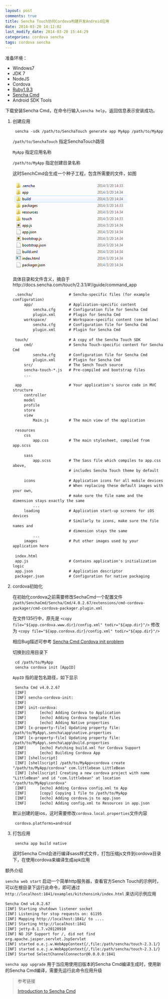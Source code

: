 ```yaml
---
layout: post
comments: true
title: Sencha Touch协同Cordova构建开发Android应用
date: 2014-03-20 14:12:02 
last_modify_date: 2014-03-20 15:44:29 
categories: cordova sencha
tags: cordova sencha
---
```


准备环境：

- Windows7
- JDK 7
- NodeJS
- Cordova
- [Ruby1.9.3](http://rubyinstaller.org/)
- [Sencha Cmd](http://www.sencha.com/products/sencha-cmd/)
- Android SDK Tools

下载安装Sencha Cmd，在命令行输入`sencha help`，返回信息表示安装成功。


1. 创建应用 

		sencha -sdk /path/to/SenchaTouch generate app MyApp /path/to/MyApp

	`/path/to/SenchaTouch` 指定SenchaTouch路径

	`MyApp` 指定应用名称

	`/path/to/MyApp` 指定创建目录名称

	这时SenchCmd会生成一个种子工程，包含所需要的文件，如图

	![](/images/posts/sencha-seed.png)

	具体目录和文件含义，摘自于http://docs.sencha.com/touch/2.3.1/#!/guide/command_app
	
		.sencha/                # Sencha-specific files (for example configuration)
		    app/                # Application-specific content
		        sencha.cfg      # Configuration file for Sencha Cmd
		        plugin.xml      # Plugin for Sencha Cmd
		    workspace/          # Workspace-specific content (see below)
		        sencha.cfg      # Configuration file for Sencha Cmd
		        plugin.xml      # Plugin for Sencha Cmd
		
		touch/                  # A copy of the Sencha Touch SDK
		    cmd/                # Sencha Touch-specific content for Sencha Cmd
		        sencha.cfg      # Configuration file for Sencha Cmd
		        plugin.xml      # Plugin for Sencha Cmd
		    src/                # The Sench Touch source
		    sencha-touch-*.js   # Pre-compiled and bootstrap files
		    ...
		
		app                     # Your application's source code in MVC structure
		    controller
		    model
		    profile
		    store
		    view
		        Main.js         # The main view of the application
		
		resources
		    css
		        app.css         # The main stylesheet, compiled from app.scss
		
		    sass
		        app.scss        # The Sass file which compiles to app.css above,
		                        # includes Sencha Touch theme by default
		
		    icons               # Application icons for all mobile devices
		                        # When replacing these default images with your own,
		                        # make sure the file name and the dimension stays exactly the same
		        ...
		    loading             # Application start-up screens for iOS devices
		                        # Similarly to icons, make sure the file names and
		                        # dimension stays the same
		        ...
		    images              # Put other images used by your application here
		
		index.html
		app.js                  # Contains application's initialization logic
		app.json                # Application descriptor
		packager.json           # Configuration for native packaging

2. cordova初始化

	在初始化cordova之前需要修改SechaCmd一个配置文件 `/path/SenchaCmd/Sencha/Cmd/4.0.2.67/extensions/cmd-cordova-packager/cmd-cordova-packager.plugin.xml`

	在文件135行中，原先是 `<copy file="${app.cordova.www.dir}/config.xml" todir="${app.dir}"/>` 修改为 `<copy file="${app.cordova.dir}/config.xml" todir="${app.dir}"/>`

	相应Bug描述可参考 [Sencha Cmd Cordova init problem](http://www.sencha.com/forum/showthread.php?281298-Sencha-Cmd-Cordova-init-problem)

	切换到应用目录下
	
		cd /path/to/MyApp
		sencha cordova init [AppID]

	`AppID` 指的是包名路径，如下显示
	
		Sencha Cmd v4.0.2.67
		[INF] 
		[INF] sencha-cordova-init:
		[INF] 
		[INF] init-cordova:
		[INF]      [echo] Adding Cordova to Application
		[INF]      [echo] Adding Cordova template files
		[INF]      [echo] Adding Native properties
		[INF] [x-property-file] Updating property file: /path/to/MyApp\.sencha\app\native.properties
		[INF] [x-property-file] Updating property file: /path/to/MyApp\.sencha\app\build.properties
		[INF]      [echo] Patching build.xml for Cordova Support
		[INF]      [echo] Building Cordova App
		[INF] [shellscript] 
		[INF] [shellscript] /path/to/MyApp>cordova create "/path/to/MyApp/cordova" com.littlebean LittleBean 
		[INF] [shellscript] Creating a new cordova project with name "LittleBean" and id "com.littlebean" at location "/path/to/MyApp\cordova"
		[INF]      [echo] Adding Cordova config.xml to App
		[INF]      [copy] Copying 1 file to /path/to/MyApp
		[INF]      [echo] Adding cordova.js to app.json
		[INF]      [echo] Adding config.xml to Resources in app.json
		


	默认创建的是ios，这时需要修改`cordova.local.properties`文件内容
	
		cordova.platforms=android

3. 打包应用 
	
		sencha app build native

	这时Sencha Cmd会进行编译sass样式文件，打包压缩js文件到cordova目录下，在使用cordova来编译生成apk应用

额外介绍

`sencha web start` 启动一个简单http服务器，查看官方Sench Touch的示例时，可以在根目录下运行此命令，即可通过 `http://localhost:1841/examples/kitchensink/index.html` 来访问示例应用

	Sencha Cmd v4.0.2.67
	[INF] Starting shutdown listener socket
	[INF] Listening for stop requests on: 61195
	[INF] Mapping http://localhost:1841/ to ....
	[INF] Starting http://localhost:1841
	[INF] jetty-8.1.7.v20120910
	[INF] NO JSP Support for /, did not find org.apache.jasper.servlet.JspServlet
	[INF] started o.e.j.w.WebAppContext{/,file:/path/sencha/touch-2.3.1/}
	[INF] started o.e.j.w.WebAppContext{/,file:/path/sencha/touch-2.3.1/}
	[INF] Started SelectChannelConnector@0.0.0.0:1841


`sencha app upgrade` 用于当应用使用旧版本的Sencha Cmd编译生成时，使用新的Sencha Cmd编译，需要先运行此命令应用升级

> 参考链接
> 
> [Introduction to Sencha Cmd](http://docs.sencha.com/touch/2.3.1/#!/guide/command)